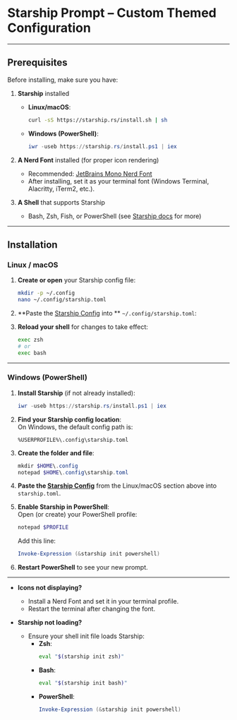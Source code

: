 # Starship Prompt – Custom Themed Configuration

---

## Prerequisites

Before installing, make sure you have:

1. **Starship** installed  
   - **Linux/macOS**:
     ```bash
     curl -sS https://starship.rs/install.sh | sh
     ```
   - **Windows (PowerShell)**:
     ```powershell
     iwr -useb https://starship.rs/install.ps1 | iex
     ```

2. **A Nerd Font** installed (for proper icon rendering)  
   - Recommended: [JetBrains Mono Nerd Font](https://www.nerdfonts.com/font-downloads)
   - After installing, set it as your terminal font (Windows Terminal, Alacritty, iTerm2, etc.).

3. **A Shell** that supports Starship  
   - Bash, Zsh, Fish, or PowerShell (see [Starship docs](https://starship.rs) for more)

---

## Installation

### **Linux / macOS**

1. **Create or open** your Starship config file:
   ```bash
   mkdir -p ~/.config
   nano ~/.config/starship.toml
   ```

2. **Paste the [Starship Config](./starship/starship.toml) into ** `~/.config/starship.toml`:

3. **Reload your shell** for changes to take effect:  
   ```bash
   exec zsh
   # or
   exec bash
   ```

---

### **Windows (PowerShell)**

1. **Install Starship** (if not already installed):
   ```powershell
   iwr -useb https://starship.rs/install.ps1 | iex
   ```

2. **Find your Starship config location**:  
   On Windows, the default config path is:
   ```
   %USERPROFILE%\.config\starship.toml
   ```

3. **Create the folder and file**:
   ```powershell
   mkdir $HOME\.config
   notepad $HOME\.config\starship.toml
   ```

4. **Paste the [Starship Config](./starship/starship.toml)** from the Linux/macOS section above into `starship.toml`.

5. **Enable Starship in PowerShell**:  
   Open (or create) your PowerShell profile:
   ```powershell
   notepad $PROFILE
   ```
   Add this line:
   ```powershell
   Invoke-Expression (&starship init powershell)
   ```

6. **Restart PowerShell** to see your new prompt.

---

- **Icons not displaying?**
  - Install a Nerd Font and set it in your terminal profile.
  - Restart the terminal after changing the font.

- **Starship not loading?**
  - Ensure your shell init file loads Starship:
    - **Zsh**:
      ```bash
      eval "$(starship init zsh)"
      ```
    - **Bash**:
      ```bash
      eval "$(starship init bash)"
      ```
    - **PowerShell**:
      ```powershell
      Invoke-Expression (&starship init powershell)
      ```
